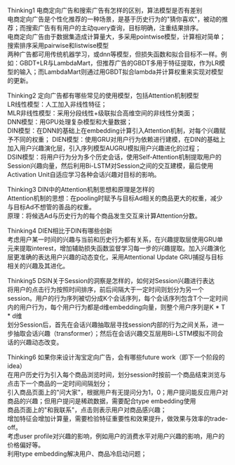 Thinking1	电商定向广告和搜索广告有怎样的区别，算法模型是否有差别    
电商定向广告是个性化推荐的一种场景，是基于历史行为的"猜你喜欢"，被动的推荐；而搜索广告有有用户的主动query查询，目标明确，注重结果排序。    
电商定向广告由于数据集造成计算量大，多采用pointwise模型，计算相对简单；搜索排序采用pairwise和listwise模型   
两种广告都可用传统机器学习，或dnn等模型，但损失函数和拟合目标不一样。例如：GBDT+LR与LambdaMart，但推荐广告的GBDT多用于特征提取，作为LR模型的输入；而LambdaMart则通过用GBDT拟合lambda并计算权重来实现对模型的更新。    

Thinking2	定向广告都有哪些常见的使用模型，包括Attention机制模型    
LR线性模型：人工加入非线性特征；    
MLR非线性模型：采用分段线性+级联拟合高维空间的非线性分类面；    
DNN模型：用GPU处理复杂模型和大量数据；    
DIN模型：在DNN的基础上在embedding计算引入Attention机制，对每个兴趣赋予不同的权重；
DIEN模型：使用GRU对用户行为依赖进行建模，在DIN的基础上加入用户兴趣演化层，引入序列模型AUGRU模拟用户兴趣进化的过程；    
DSIN模型：将用户行为分为多个历史会话，使用Self-Attention机制提取用户的Session兴趣向量，然后利用Bi-LSTM对Session之间的交互建模，最后使用Activation Unit自适应学习各种会话兴趣对目标的影响。    
    
Thinking3	DIN中的Attention机制思想和原理是怎样的    
Attention机制的思想：在pooling时赋予与目标Ad相关的商品更大的权重，减少与目标Ad不想管的善品的权重。    
原理：将候选Ad与历史行为的每个商品发生交互来计算Attention分数。    
    
Thinking4	DIEN相比于DIN有哪些创新    
考虑用户某一时间的兴趣与当前和历史行为都有关系，在兴趣提取层使用GRU单元来提取interest，增加辅助损失函数监督学习每一步的兴趣提取。加入兴趣演化层更准确的表达用户兴趣的动态变化，采用Attentional Update GRU捕捉与目标相关的兴趣及其进化。    

Thinking5	DSIN关于Session的洞察是怎样的，如何对Session兴趣进行表达    
将用户的点击行为按照时间排序，前后间隔大于一定时间则划分为另一个session。用户的行为序列被切分成K个会话序列，每个会话序列包含T个一定时间内的用户行为，每个用户行为都是d维embedding向量，则整个用户序列是K * T * d维   
划分Session后，首先在会话兴趣抽取层寻找session内部的行为之间关系，进一步抽取会话兴趣（transformer）；然后在会话兴趣交互层用Bi-LSTM模拟不同会话的兴趣动态改变。    

Thinking6	如果你来设计淘宝定向广告，会有哪些future work（即下一个阶段的idea）    
在用户历史行为引入每个商品浏览时间，划分session时按前一个商品结束浏览与点击下一个商品的一定时间间隔划分；    
引入商品页面上的"问大家"，根据用户有无提问分为1，0；用户提问能反应用户对商品的兴趣；但用户提问是稀疏数据，需要配合type embedding使用    
商品页面上的"和我联系"，点击则表示用户对商品感兴趣；    
增加特征会增加计算量，需要检验特征重要性和效果提升，做效果与效率的trade-off。    
考虑user profile对兴趣的影响，例如用户的消费水平对用户兴趣的影响，用户的价格偏好等。   
利用type embedding解决用户、商品冷启动问题；    
